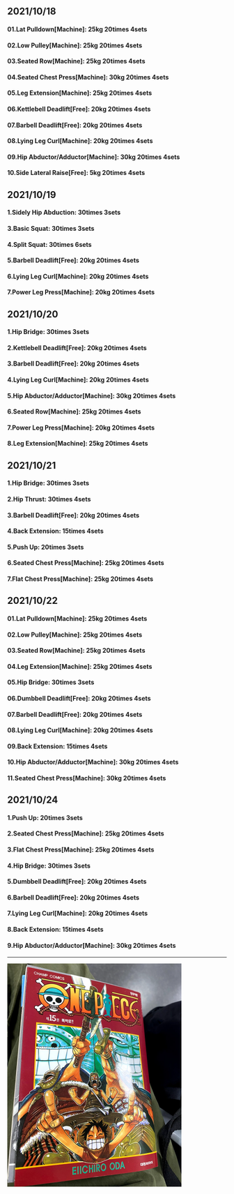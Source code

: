 ## 2021/10/18
#### 01.Lat Pulldown\[Machine\]: 25kg 20times 4sets
#### 02.Low Pulley\[Machine\]: 25kg 20times 4sets
#### 03.Seated Row\[Machine\]: 25kg 20times 4sets
#### 04.Seated Chest Press\[Machine\]: 30kg 20times 4sets
#### 05.Leg Extension\[Machine\]: 25kg 20times 4sets
#### 06.Kettlebell Deadlift\[Free\]: 20kg 20times 4sets
#### 07.Barbell Deadlift\[Free\]: 20kg 20times 4sets
#### 08.Lying Leg Curl\[Machine\]: 20kg 20times 4sets
#### 09.Hip Abductor/Adductor\[Machine\]: 30kg 20times 4sets
#### 10.Side Lateral Raise\[Free\]: 5kg 20times 4sets

## 2021/10/19
#### 1.Sidely Hip Abduction: 30times 3sets
#### 3.Basic Squat: 30times 3sets
#### 4.Split Squat: 30times 6sets
#### 5.Barbell Deadlift\[Free\]: 20kg 20times 4sets
#### 6.Lying Leg Curl\[Machine\]: 20kg 20times 4sets
#### 7.Power Leg Press\[Machine\]: 20kg 20times 4sets

## 2021/10/20
#### 1.Hip Bridge: 30times 3sets
#### 2.Kettlebell Deadlift\[Free\]: 20kg 20times 4sets
#### 3.Barbell Deadlift\[Free\]: 20kg 20times 4sets
#### 4.Lying Leg Curl\[Machine\]: 20kg 20times 4sets
#### 5.Hip Abductor/Adductor\[Machine\]: 30kg 20times 4sets
#### 6.Seated Row\[Machine\]: 25kg 20times 4sets
#### 7.Power Leg Press\[Machine\]: 20kg 20times 4sets
#### 8.Leg Extension\[Machine\]: 25kg 20times 4sets

## 2021/10/21
#### 1.Hip Bridge: 30times 3sets
#### 2.Hip Thrust: 30times 4sets
#### 3.Barbell Deadlift\[Free\]: 20kg 20times 4sets
#### 4.Back Extension: 15times 4sets
#### 5.Push Up: 20times 3sets
#### 6.Seated Chest Press\[Machine\]: 25kg 20times 4sets
#### 7.Flat Chest Press\[Machine\]: 25kg 20times 4sets

## 2021/10/22
#### 01.Lat Pulldown\[Machine\]: 25kg 20times 4sets
#### 02.Low Pulley\[Machine\]: 25kg 20times 4sets
#### 03.Seated Row\[Machine\]: 25kg 20times 4sets
#### 04.Leg Extension\[Machine\]: 25kg 20times 4sets
#### 05.Hip Bridge: 30times 3sets
#### 06.Dumbbell Deadlift\[Free\]: 20kg 20times 4sets
#### 07.Barbell Deadlift\[Free\]: 20kg 20times 4sets
#### 08.Lying Leg Curl\[Machine\]: 20kg 20times 4sets
#### 09.Back Extension: 15times 4sets
#### 10.Hip Abductor/Adductor\[Machine\]: 30kg 20times 4sets
#### 11.Seated Chest Press\[Machine\]: 30kg 20times 4sets

## 2021/10/24
#### 1.Push Up: 20times 3sets
#### 2.Seated Chest Press\[Machine\]: 25kg 20times 4sets
#### 3.Flat Chest Press\[Machine\]: 25kg 20times 4sets
#### 4.Hip Bridge: 30times 3sets
#### 5.Dumbbell Deadlift\[Free\]: 20kg 20times 4sets
#### 6.Barbell Deadlift\[Free\]: 20kg 20times 4sets
#### 7.Lying Leg Curl\[Machine\]: 20kg 20times 4sets
#### 8.Back Extension: 15times 4sets
#### 9.Hip Abductor/Adductor\[Machine\]: 30kg 20times 4sets

---
<img src='./_resources/__015.png' width='400px' />

